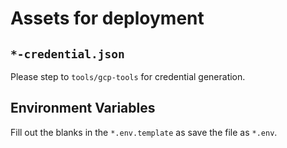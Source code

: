 # Assets for deployment

## `*-credential.json`

Please step to `tools/gcp-tools` for credential generation.

## Environment Variables

Fill out the blanks in the `*.env.template` as save the file as `*.env`.
